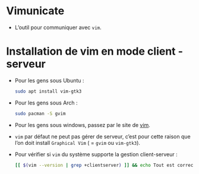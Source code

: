 # Vimunicate

* L’outil pour communiquer avec `vim`.

# Installation de vim en mode client - serveur

* Pour les gens sous Ubuntu :
  ```bash
  sudo apt install vim-gtk3
  ```

* Pour les gens sous Arch :
  ```bash
  sudo pacman -S gvim
  ```

* Pour les gens sous windows, passez par le site de [vim](https://www.vim.org).

* `vim` par  défaut ne peut  pas gérer de serveur,  c’est pour cette  raison que
  l’on doit install `Graphical Vim` ( = `gvim` ou `vim-gtk3`).

* Pour vérifier si `vim` du système supporte la gestion client-serveur :
  ```bash
  [[ $(vim --version | grep +clientserver) ]] && echo Tout est correct || echo Tu dois installer gvim ou vim-gtk3
  ```
